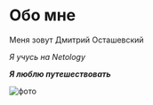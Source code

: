 # Обо мне

Меня зовут Дмитрий Осташевский

_Я учусь на Netology_

***Я люблю путешествовать***

![фото](https://pastenow.ru/JS6S7)

